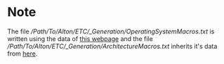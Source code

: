# Note

The file */Path/To/Alton/ETC/_Generation/OperatingSystemMacros.txt* is written using the data of [this webpage](https://sourceforge.net/p/predef/wiki/OperatingSystems/)
and the file */Path/To/Alton/ETC/_Generation/ArchitectureMacros.txt* inherits it's data from [here](https://sourceforge.net/p/predef/wiki/Architectures/).
